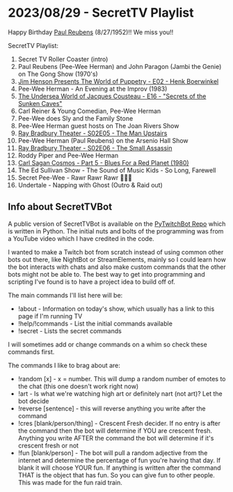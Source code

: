 # 2023/08/29 - SecretTV Playlist

Happy Birthday [Paul Reubens](https://en.wikipedia.org/wiki/Paul_Reubens) (8/27/1952)!! We miss you!!

SecretTV Playlist:
1. Secret TV Roller Coaster (intro)
2. Paul Reubens (Pee-Wee Herman) and John Paragon (Jambi the Genie) on The Gong Show (1970's)
3. [Jim Henson Presents The World of Puppetry - E02 - Henk Boerwinkel](https://muppet.fandom.com/wiki/The_World_of_Puppetry_with_Philipe_Genty)
4. Pee-Wee Herman - An Evening at the Improv (1983)
6. [The Undersea World of Jacques Cousteau - E16 - "Secrets of the Sunken Caves"](https://en.wikipedia.org/wiki/The_Undersea_World_of_Jacques_Cousteau)
7. Carl Reiner & Young Comedian, Pee-Wee Herman
8. Pee-Wee does Sly and the Family Stone
9. Pee-Wee Herman guest hosts on The Joan Rivers Show
10. [Ray Bradbury Theater - S02E05 - The Man Upstairs](https://en.wikipedia.org/wiki/List_of_Ray_Bradbury_Theater_episodes#Season_2_(1988))
11. Pee-Wee Herman (Paul Reubens) on the Arsenio Hall Show
12. [Ray Bradbury Theater - S02E06 - The Small Assassin](https://en.wikipedia.org/wiki/List_of_Ray_Bradbury_Theater_episodes#Season_2_(1988))
13. Roddy Piper and Pee-Wee Herman
14. [Carl Sagan Cosmos - Part 5 - Blues For a Red Planet (1980)](https://en.wikipedia.org/wiki/Cosmos:_A_Personal_Voyage)
15. The Ed Sullivan Show - The Sound of Music Kids - So Long, Farewell
16. Secret Pee-Wee - Rawr Rawr Rawr 🐊🐊🐊
17. Undertale - Napping with Ghost (Outro & Raid out)



## Info about SecretTVBot

A public version of SecretTVBot is available on the [PyTwitchBot Repo](https://github.com/awbored/PyTwitchBot) which is written in Python.  The initial nuts and bolts of the programming was from a YouTube video which I have credited in the code.

I wanted to make a Twitch bot from scratch instead of using common other bots out there, like NightBot or StreamElements, mainly so I could learn how the bot interacts with chats and also make custom commands that the other bots might not be able to.  The best way to get into programming and scripting I've found is to have a project idea to build off of.

The main commands I'll list here will be:

 - !about - Information on today's show, which usually has a link to this page if I'm running TV
 - !help/!commands - List the initial commands available
 - !secret - Lists the secret commands

I will sometimes add or change commands on a whim so check these commands first.

The commands I like to brag about are:

 - !random [x] - x = number.  This will dump a random number of emotes to the chat (this one doesn't work right now)
 - !art - Is what we're watching high art or definitely nart (not art)?  Let the bot decide
 - !reverse [sentence] - this will reverse anything you write after the command
 - !cres [blank/person/thing] - Crescent Fresh decider.  If no entry is after the command then the bot will determine if YOU are crescent fresh.  Anything you write AFTER the command the bot will determine if it's crescent fresh or not
 - !fun [blank/person] - The bot will pull a random adjective from the internet and determine the percentage of fun you're having that day.  If blank it will choose YOUR fun.  If anything is written after the command THAT is the object that has fun.  So you can give fun to other people.  This was made for the fun raid train.
